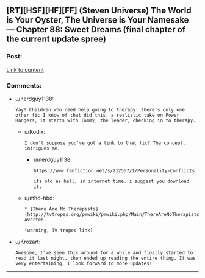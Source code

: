 ## [RT][HSF][HF][FF] (Steven Universe) The World is Your Oyster, The Universe is Your Namesake — Chapter 88: Sweet Dreams (final chapter of the current update spree)

### Post:

[Link to content](http://archiveofourown.org/works/3808279/chapters/12558278)

### Comments:

- u/nerdguy1138:
  ```
  Yay! Children who need help going to therapy! there's only one other fic I know of that did this, a realistic take on Power Rangers, it starts with Tommy, the leader, checking in to therapy.
  ```

  - u/Kodix:
    ```
    I don't suppose you've got a link to that fic? The concept.. intrigues me.
    ```

    - u/nerdguy1138:
      ```
      https://www.fanfiction.net/s/212557/1/Personality-Conflicts

      its old as hell, in internet time. i suggest you download it.
      ```

  - u/mhd-hbd:
    ```
    * [There Are No Therapists](http://tvtropes.org/pmwiki/pmwiki.php/Main/ThereAreNoTherapists): Averted.

    (warning, TV tropes link)
    ```

- u/Krozart:
  ```
  Awesome, I've seen this around for a while and finally started to read it last night, then ended up reading the entire thing. It was very entertaining, I look forward to more updates!
  ```

---

